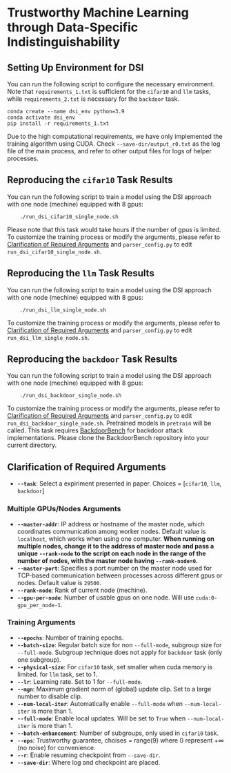 # Trustworthy Machine Learning through Data-Specific Indistinguishability

## Setting Up Environment for DSI

You can run the following script to configure the necessary environment. Note that `requirements_1.txt` is sufficient for the `cifar10` and `llm` tasks, while `requirements_2.txt` is necessary for the `backdoor` task.

```
conda create --name dsi_env python=3.9
conda activate dsi_env
pip install -r requirements_1.txt
```

Due to the high computational requirements, we have only implemented the training algorithm using CUDA. Check `--save-dir/output_r0.txt` as the log file of the main process, and refer to other output files for logs of helper processes.
## Reproducing the `cifar10` Task Results

You can run the following script to train a model using the DSI approach with one node (mechine) equipped with 8 gpus:
```
    ./run_dsi_cifar10_single_node.sh
```
Please note that this task would take hours if the number of gpus is limited. 
To customize the training process or modify the arguments, please refer to [Clarification of Required Arguments](#clarification-of-required-arguments) and `parser_config.py` to edit `run_dsi_cifar10_single_node.sh`.

## Reproducing the `llm` Task Results

You can run the following script to train a model using the DSI approach with one node (mechine) equipped with 8 gpus:
```
    ./run_dsi_llm_single_node.sh
```
To customize the training process or modify the arguments, please refer to [Clarification of Required Arguments](#clarification-of-required-arguments) and `parser_config.py` to edit `run_dsi_llm_single_node.sh`.

## Reproducing the `backdoor` Task Results

You can run the following script to train a model using the DSI approach with one node (mechine) equipped with 8 gpus:
```
    ./run_dsi_backdoor_single_node.sh
```
To customize the training process or modify the arguments, please refer to [Clarification of Required Arguments](#clarification-of-required-arguments) and `parser_config.py` to edit `run_dsi_backdoor_single_node.sh`.
Pretrained models in `pretrain` will be called. This task requires [BackdoorBench](https://github.com/SCLBD/BackdoorBench) for backdoor attack implementations. Please clone the BackdoorBench repository into your current directory.

## Clarification of Required Arguments
- __`--task`__: Select a expiriment presented in paper. Choices = [`cifar10`, `llm`, `backdoor`]
### Multiple GPUs/Nodes Arguments
- __`--master-addr`__: IP address or hostname of the master node, which coordinates communication among worker nodes. Default value is `localhost`, which works when using one computer. __When running on multiple nodes, change it to the address of master node and pass a unique `--rank-node` to the script on each node in the range of the number of nodes, with the master node having `--rank-node=0`.__
- __`--master-port`__: Specifies a port number on the master node used for TCP-based communication between processes across different gpus or nodes. Default value is `29500`.
- __`--rank-node`__: Rank of current node (mechine).
- __`--gpu-per-node`__: Number of usable gpus on one node. Will use `cuda:0-gpu_per_node-1`.
### Training Arguments
- __`--epochs`__: Number of training epochs.
- __`--batch-size`__: Regular batch size for non `--full-mode`, subgroup size for `--full-mode`. Subgroup technique does not apply for `backdoor` task (only one subgroup).
- __`--physical-size`__: For `cifar10` task, set smaller when cuda memory is limited. for `llm` task, set to 1.
- __`--lr`__: Learning rate. Set to 1 for `--full-mode`.
- __`--mgn`__: Maximum gradient norm of (global) update clip. Set to a large number to disable clip.
- __`--num-local-iter`__: Automatically enable `--full-mode` when `--num-local-iter` is more than 1.
- __`--full-mode`__: Enable local updates. Will be set to `True` when `--num-local-iter` is more than 1.
- __`--batch-enhancement`__: Number of subgroups, only used in `cifar10` task.
- __`--eps`__: Trustworthy guarantee, choises = range(9) where 0 represent $+\infty$ (no noise) for convenience.
- __`--r`__: Enable resuming checkpoint from `--save-dir`.
- __`--save-dir`__: Where log and checkpoint are placed.

